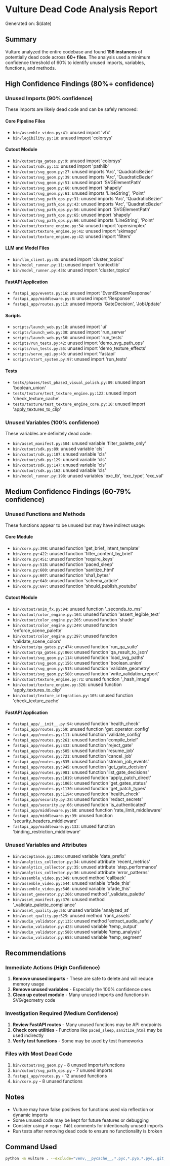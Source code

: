 # Vulture Dead Code Analysis Report

Generated on: $(date)

## Summary

Vulture analyzed the entire codebase and found **156 instances** of potentially dead code across **60+ files**. The analysis used a minimum confidence threshold of 60% to identify unused imports, variables, functions, and methods.

## High Confidence Findings (80%+ confidence)

### Unused Imports (90% confidence)
These imports are likely dead code and can be safely removed:

#### Core Pipeline Files
- `bin/assemble_video.py:41`: unused import 'vfx'
- `bin/legibility.py:18`: unused import 'colorsys'

#### Cutout Module
- `bin/cutout/qa_gates.py:9`: unused import 'colorsys'
- `bin/cutout/sdk.py:11`: unused import 'pathlib'
- `bin/cutout/svg_geom.py:27`: unused imports 'Arc', 'QuadraticBezier'
- `bin/cutout/svg_geom.py:39`: unused imports 'Arc', 'QuadraticBezier'
- `bin/cutout/svg_geom.py:51`: unused import 'SVGElementPath'
- `bin/cutout/svg_geom.py:60`: unused import 'shapely'
- `bin/cutout/svg_geom.py:61`: unused imports 'LineString', 'Point'
- `bin/cutout/svg_path_ops.py:31`: unused imports 'Arc', 'QuadraticBezier'
- `bin/cutout/svg_path_ops.py:43`: unused imports 'Arc', 'QuadraticBezier'
- `bin/cutout/svg_path_ops.py:56`: unused import 'SVGElementPath'
- `bin/cutout/svg_path_ops.py:65`: unused import 'shapely'
- `bin/cutout/svg_path_ops.py:66`: unused imports 'LineString', 'Point'
- `bin/cutout/texture_engine.py:34`: unused import 'opensimplex'
- `bin/cutout/texture_engine.py:41`: unused import 'skimage'
- `bin/cutout/texture_engine.py:42`: unused import 'filters'

#### LLM and Model Files
- `bin/llm_client.py:45`: unused import 'cluster_topics'
- `bin/model_runner.py:11`: unused import 'contextlib'
- `bin/model_runner.py:436`: unused import 'cluster_topics'

#### FastAPI Application
- `fastapi_app/events.py:16`: unused import 'EventStreamResponse'
- `fastapi_app/middleware.py:8`: unused import 'Response'
- `fastapi_app/routes.py:13`: unused imports 'GateDecision', 'JobUpdate'

#### Scripts
- `scripts/launch_web.py:18`: unused import 'ui'
- `scripts/launch_web.py:30`: unused import 'run_server'
- `scripts/launch_web.py:56`: unused import 'run_tests'
- `scripts/run_tests.py:42`: unused import 'demo_svg_path_ops'
- `scripts/run_tests.py:55`: unused import 'demo_texture_effects'
- `scripts/serve_api.py:43`: unused import 'fastapi'
- `scripts/start_system.py:97`: unused import 'run_tests'

#### Tests
- `tests/phases/test_phase3_visual_polish.py:89`: unused import 'boolean_union'
- `tests/texture/test_texture_engine.py:122`: unused import 'check_texture_cache'
- `tests/texture/test_texture_engine_core.py:16`: unused import 'apply_textures_to_clip'

### Unused Variables (100% confidence)
These variables are definitely dead code:

- `bin/asset_manifest.py:504`: unused variable 'filter_palette_only'
- `bin/cutout/sdk.py:89`: unused variable 'cls'
- `bin/cutout/sdk.py:107`: unused variable 'cls'
- `bin/cutout/sdk.py:129`: unused variable 'cls'
- `bin/cutout/sdk.py:147`: unused variable 'cls'
- `bin/cutout/sdk.py:162`: unused variable 'cls'
- `bin/model_runner.py:198`: unused variables 'exc_tb', 'exc_type', 'exc_val'

## Medium Confidence Findings (60-79% confidence)

### Unused Functions and Methods
These functions appear to be unused but may have indirect usage:

#### Core Module
- `bin/core.py:398`: unused function 'get_brief_intent_template'
- `bin/core.py:422`: unused function 'filter_content_by_brief'
- `bin/core.py:451`: unused function 'require_keys'
- `bin/core.py:518`: unused function 'paced_sleep'
- `bin/core.py:600`: unused function 'sanitize_html'
- `bin/core.py:607`: unused function 'sha1_bytes'
- `bin/core.py:648`: unused function 'schema_article'
- `bin/core.py:697`: unused function 'should_publish_youtube'

#### Cutout Module
- `bin/cutout/anim_fx.py:94`: unused function '_seconds_to_ms'
- `bin/cutout/color_engine.py:164`: unused function 'assert_legible_text'
- `bin/cutout/color_engine.py:205`: unused function 'shade'
- `bin/cutout/color_engine.py:249`: unused function 'enforce_scene_palette'
- `bin/cutout/color_engine.py:297`: unused function 'validate_scene_colors'
- `bin/cutout/qa_gates.py:474`: unused function 'run_qa_suite'
- `bin/cutout/qa_gates.py:860`: unused function 'qa_result_to_json'
- `bin/cutout/svg_geom.py:114`: unused function 'load_svg_paths'
- `bin/cutout/svg_geom.py:156`: unused function 'boolean_union'
- `bin/cutout/svg_geom.py:515`: unused function 'validate_geometry'
- `bin/cutout/svg_geom.py:580`: unused function 'write_validation_report'
- `bin/cutout/texture_engine.py:71`: unused function '_hash_image'
- `bin/cutout/texture_engine.py:326`: unused function 'apply_textures_to_clip'
- `bin/cutout/texture_integration.py:105`: unused function 'check_texture_cache'

#### FastAPI Application
- `fastapi_app/__init__.py:94`: unused function 'health_check'
- `fastapi_app/routes.py:59`: unused function 'get_operator_config'
- `fastapi_app/routes.py:111`: unused function 'validate_config'
- `fastapi_app/routes.py:261`: unused function 'compile_brief'
- `fastapi_app/routes.py:433`: unused function 'reject_gate'
- `fastapi_app/routes.py:505`: unused function 'resume_job'
- `fastapi_app/routes.py:721`: unused function 'cancel_job'
- `fastapi_app/routes.py:835`: unused function 'stream_job_events'
- `fastapi_app/routes.py:945`: unused function 'get_gate_decision'
- `fastapi_app/routes.py:981`: unused function 'list_gate_decisions'
- `fastapi_app/routes.py:1019`: unused function 'apply_patch_direct'
- `fastapi_app/routes.py:1065`: unused function 'get_gates_status'
- `fastapi_app/routes.py:1130`: unused function 'get_patch_types'
- `fastapi_app/routes.py:1194`: unused function 'health_check'
- `fastapi_app/security.py:28`: unused function 'redact_secrets'
- `fastapi_app/security.py:66`: unused function 'is_authenticated'
- `fastapi_app/middleware.py:60`: unused function 'rate_limit_middleware'
- `fastapi_app/middleware.py:99`: unused function 'security_headers_middleware'
- `fastapi_app/middleware.py:133`: unused function 'binding_restriction_middleware'

### Unused Variables and Attributes
- `bin/acceptance.py:1006`: unused variable 'date_prefix'
- `bin/analytics_collector.py:34`: unused attribute 'recent_metrics'
- `bin/analytics_collector.py:35`: unused attribute 'step_performance'
- `bin/analytics_collector.py:36`: unused attribute 'error_patterns'
- `bin/assemble_video.py:349`: unused method 'callback'
- `bin/assemble_video.py:544`: unused variable 'xfade_this'
- `bin/assemble_video.py:546`: unused variable 'xfade_this'
- `bin/asset_generator.py:266`: unused method '_validate_palette'
- `bin/asset_manifest.py:376`: unused method '_validate_palette_compliance'
- `bin/asset_quality.py:56`: unused variable 'analyzed_at'
- `bin/asset_quality.py:525`: unused method 'rank_assets'
- `bin/audio_validator.py:135`: unused method 'extract_audio_safely'
- `bin/audio_validator.py:423`: unused variable 'temp_output'
- `bin/audio_validator.py:580`: unused variable 'temp_analysis'
- `bin/audio_validator.py:655`: unused variable 'temp_segment'

## Recommendations

### Immediate Actions (High Confidence)
1. **Remove unused imports** - These are safe to delete and will reduce memory usage
2. **Remove unused variables** - Especially the 100% confidence ones
3. **Clean up cutout module** - Many unused imports and functions in SVG/geometry code

### Investigation Required (Medium Confidence)
1. **Review FastAPI routes** - Many unused functions may be API endpoints
2. **Check core utilities** - Functions like `paced_sleep`, `sanitize_html` may be used indirectly
3. **Verify test functions** - Some may be used by test frameworks

### Files with Most Dead Code
1. `bin/cutout/svg_geom.py` - 8 unused imports/functions
2. `bin/cutout/svg_path_ops.py` - 7 unused imports
3. `fastapi_app/routes.py` - 12 unused functions
4. `bin/core.py` - 8 unused functions

## Notes
- Vulture may have false positives for functions used via reflection or dynamic imports
- Some unused code may be kept for future features or debugging
- Consider using `# noqa: F401` comments for intentionally unused imports
- Run tests after removing dead code to ensure no functionality is broken

## Command Used
```bash
python -m vulture . --exclude="venv,__pycache__,*.pyc,*.pyo,*.pyd,.git,assets,data,logs,render_cache,temp_export,videos,voiceovers,models,results,runs,scenescripts,schema,services,ui,utils,vendors" --min-confidence=60
```

